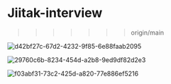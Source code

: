 # Jiitak-interview
>>>>>>> origin/main

![d42bf27c-67d2-4232-9f85-6e88faab2095](https://github.com/salmanfaiz0/Jiitak-interview/assets/64028304/dc29a68e-53b5-45ea-b366-48f27990b605)

![29760c6b-8234-454d-a2b8-9ed9df82d2e3](https://github.com/salmanfaiz0/Jiitak-interview/assets/64028304/122e5937-f10d-4a4d-a65a-747e858d79f1)

![f03abf31-73c2-425d-a820-77e886ef5216](https://github.com/salmanfaiz0/Jiitak-interview/assets/64028304/ff47e062-efe9-461a-8f2a-a5c82787b67a)



